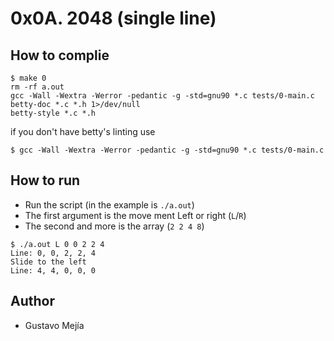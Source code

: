 # 0x0A. 2048 (single line)
## How to complie
```console
$ make 0
rm -rf a.out
gcc -Wall -Wextra -Werror -pedantic -g -std=gnu90 *.c tests/0-main.c
betty-doc *.c *.h 1>/dev/null
betty-style *.c *.h

```

if you don't have betty's linting use

```console
$ gcc -Wall -Wextra -Werror -pedantic -g -std=gnu90 *.c tests/0-main.c
```

## How to run
 - Run the script (in the example is `./a.out`)
 - The first argument is the move ment Left or right (`L`/`R`)
 - The second and more is the array (`2 2 4 8`)


```
$ ./a.out L 0 0 2 2 4
Line: 0, 0, 2, 2, 4
Slide to the left
Line: 4, 4, 0, 0, 0
```

## Author
 - Gustavo Mejía

